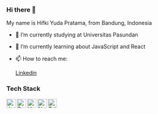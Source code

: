 ### Hi there 👋

My name is Hifki Yuda Pratama, from Bandung, Indonesia

- 🔭 I’m currently studying at Universitas Pasundan
- 🌱 I’m currently learning about JavaScript and React
- 📫 How to reach me:

  [Linkedin](https://www.linkedin.com/in/hifki-yuda-pratama-37ab0b248/)
 
### Tech Stack
  <a href="https://www.javascript.com/"><img align="left" alt="JavaScript" title="JavaScript" width="24px" src="https://upload.wikimedia.org/wikipedia/commons/6/6a/JavaScript-logo.png" /></a>
  <a href="https://reactjs.org/"><img align="left" alt="React.js" title="React.js" width="24px" src="https://upload.wikimedia.org/wikipedia/commons/a/a7/React-icon.svg" /></a>
  <a href="https://vuejs.org/"><img align="left" alt="Vue.js" title="Vue.js" width="24px" src="https://upload.wikimedia.org/wikipedia/commons/thumb/9/95/Vue.js_Logo_2.svg/180px-Vue.js_Logo_2.svg.png" /></a>
  <a href="https://nuxt.com/"><img align="left" alt="Nuxt.js" title="Nuxt.js" width="24px" src="https://upload.wikimedia.org/wikipedia/commons/thumb/a/ae/Nuxt_logo.svg/768px-Nuxt_logo.svg.png?20201218211241" /></a>
    <a href="https://tailwindcss.com/"><img align="left" alt="Tailwind CSS" title="Tailwind CSS" width="24px" src="https://upload.wikimedia.org/wikipedia/commons/thumb/9/95/Tailwind_CSS_logo.svg/768px-Tailwind_CSS_logo.svg.png" /></a>
